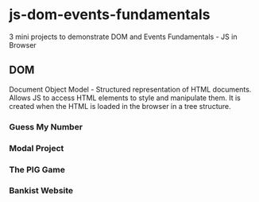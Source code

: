 # js-dom-events-fundamentals

3 mini projects to demonstrate DOM and Events Fundamentals - JS in Browser

## DOM

Document Object Model - Structured representation of HTML documents. Allows JS to access HTML elements to style and manipulate them.
It is created when the HTML is loaded in the browser in a tree structure.

### Guess My Number
### Modal Project
### The PIG Game
### Bankist Website
